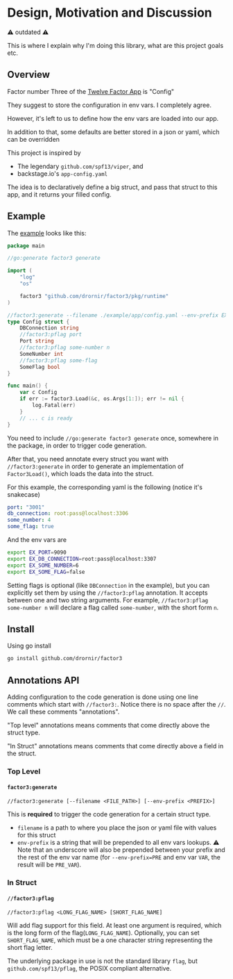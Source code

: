 # Design, Motivation and Discussion

⚠️ outdated ⚠️

This is where I explain why I'm doing this library, what are this project goals etc.

## Overview

Factor number Three of the [Twelve Factor App](https://12factor.net/config) is "Config"

They suggest to store the configuration in env vars. I completely agree.

However, it's left to us to define how the env vars are loaded into our app.

In addition to that, some defaults are better stored in a json or yaml, which
can be overridden

This project is inspired by

- The legendary `github.com/spf13/viper`, and
- backstage.io's `app-config.yaml`

The idea is to declaratively define a big struct, and pass that struct to
this app, and it returns your filled config.

## Example

The [example](./example/app) looks like this:

```go
package main

//go:generate factor3 generate

import (
	"log"
	"os"

	factor3 "github.com/drornir/factor3/pkg/runtime"
)

//factor3:generate --filename ./example/app/config.yaml --env-prefix EX
type Config struct {
	DBConnection string
	//factor3:pflag port
	Port string
	//factor3:pflag some-number n
	SomeNumber int
	//factor3:pflag some-flag
	SomeFlag bool
}

func main() {
	var c Config
	if err := factor3.Load(&c, os.Args[1:]); err != nil {
		log.Fatal(err)
	}
	// ... c is ready
}
```

You need to include `//go:generate factor3 generate` once, somewhere in the package,
in order to trigger code generation.

After that, you need annotate every struct you want with `//factor3:generate` in
order to generate an implementation of `Factor3Load()`, which loads the data into
the struct.

For this example, the corresponding yaml is the following (notice it's snakecase)

```yaml
port: "3001"
db_connection: root:pass@localhost:3306
some_number: 4
some_flag: true
```

And the env vars are

```sh
export EX_PORT=9090
export EX_DB_CONNECTION=root:pass@localhost:3307
export EX_SOME_NUMBER=6
export EX_SOME_FLAG=false
```

Setting flags is optional (like `DBConnection` in the example), but you can
explicitly set them by using the `//factor3:pflag` annotation.
It accepts between one and two string arguments. For example,
`//factor3:pflag some-number n` will declare a flag called `some-number`, with
the short form `n`.

## Install

Using go install

```sh
go install github.com/drornir/factor3
```

## Annotations API

Adding configuration to the code generation is done using one line comments
which start with `//factor3:`. Notice there is no space after the `//`. We call
these comments "annotations".

"Top level" annotations means comments that come directly above the struct type.

"In Struct" annotations means comments that come directly above a field in the struct.

### Top Level

#### `factor3:generate`

`//factor3:generate [--filename <FILE_PATH>] [--env-prefix <PREFIX>]`

This is **required** to trigger the code generation for a certain struct type.

- `filename` is a path to where you place the json or yaml file with values for
  this struct
- `env-prefix` is a string that will be prepended to all env vars lookups. ⚠️ Note
  that an underscore will also be prepended between your prefix and the rest of
  the env var name (for `--env-prefix=PRE` and env var `VAR`, the result will be `PRE_VAR`).

### In Struct

#### `//factor3:pflag`

`//factor3:pflag <LONG_FLAG_NAME> [SHORT_FLAG_NAME]`

Will add flag support for this field. At least one argument is required,
which is the long form of the flag(`LONG_FLAG_NAME`). Optionally, you can set
`SHORT_FLAG_NAME`, which must be a one character string representing the short flag letter.

The underlying package in use is not the standard library `flag`, but
`github.com/spf13/pflag`, the POSIX compliant alternative.
